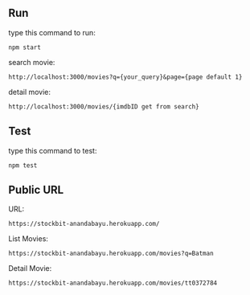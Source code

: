 ## Run

type this command to run:

```Shell
npm start
```

search movie:

```Shell
http://localhost:3000/movies?q={your_query}&page={page default 1}
```

detail movie:

```Shell
http://localhost:3000/movies/{imdbID get from search}
```

## Test

type this command to test:

```Shell
npm test
```

## Public URL

URL:

```Shell
https://stockbit-anandabayu.herokuapp.com/
```

List Movies:

```Shell
https://stockbit-anandabayu.herokuapp.com/movies?q=Batman
```

Detail Movie:

```Shell
https://stockbit-anandabayu.herokuapp.com/movies/tt0372784
```
